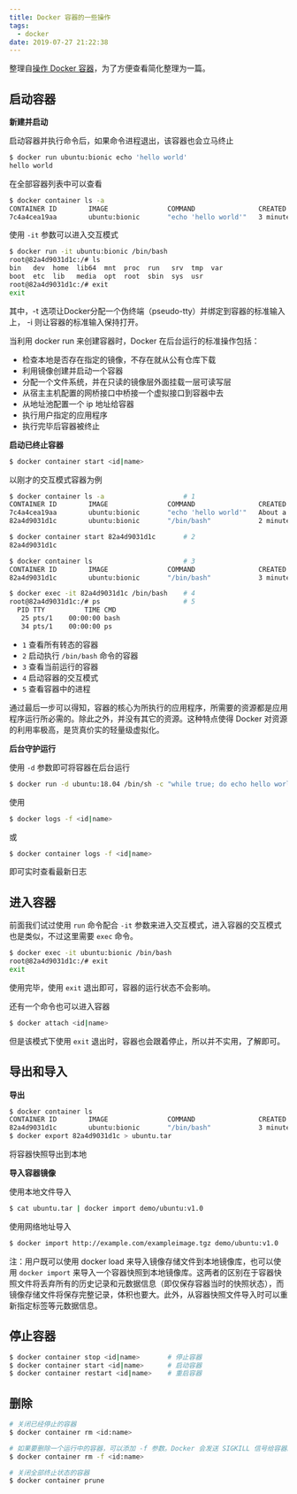 ```yaml
---
title: Docker 容器的一些操作
tags:
  - docker
date: 2019-07-27 21:22:38
---
```



整理自[操作 Docker 容器](https://yeasy.gitbooks.io/docker_practice/container/)，为了方便查看简化整理为一篇。

<!-- more -->
<!-- toc -->

## 启动容器

**新建并启动**

启动容器并执行命令后，如果命令进程退出，该容器也会立马终止

```bash
$ docker run ubuntu:bionic echo 'hello world'
hello world
```

在全部容器列表中可以查看

```bash
$ docker container ls -a
CONTAINER ID        IMAGE               COMMAND                CREATED             STATUS                     PORTS               NAMES
7c4a4cea19aa        ubuntu:bionic       "echo 'hello world'"   3 minutes ago       Exited (0) 7 seconds ago                       elegant_brahmagupta
```

使用 `-it` 参数可以进入交互模式

```bash
$ docker run -it ubuntu:bionic /bin/bash
root@82a4d9031d1c:/# ls
bin   dev  home  lib64  mnt  proc  run   srv  tmp  var
boot  etc  lib   media  opt  root  sbin  sys  usr
root@82a4d9031d1c:/# exit
exit
```

其中，-t 选项让Docker分配一个伪终端（pseudo-tty）并绑定到容器的标准输入上， -i 则让容器的标准输入保持打开。

当利用 docker run 来创建容器时，Docker 在后台运行的标准操作包括：

- 检查本地是否存在指定的镜像，不存在就从公有仓库下载
- 利用镜像创建并启动一个容器
- 分配一个文件系统，并在只读的镜像层外面挂载一层可读写层
- 从宿主主机配置的网桥接口中桥接一个虚拟接口到容器中去
- 从地址池配置一个 ip 地址给容器
- 执行用户指定的应用程序
- 执行完毕后容器被终止

**启动已终止容器**

```bash
$ docker container start <id|name>
```

以刚才的交互模式容器为例

```bash
$ docker container ls -a                    # 1
CONTAINER ID        IMAGE               COMMAND                CREATED              STATUS                          PORTS               NAMES
7c4a4cea19aa        ubuntu:bionic       "echo 'hello world'"   About a minute ago   Exited (0) About a minute ago                       elegant_brahmagupta
82a4d9031d1c        ubuntu:bionic       "/bin/bash"            2 minutes ago        Exited (0) About a minute ago                       tender_jennings

$ docker container start 82a4d9031d1c       # 2
82a4d9031d1c

$ docker container ls                       # 3
CONTAINER ID        IMAGE               COMMAND                CREATED             STATUS                          PORTS               NAMES
82a4d9031d1c        ubuntu:bionic       "/bin/bash"            3 minutes ago       Up 7 seconds                                        tender_jennings

$ docker exec -it 82a4d9031d1c /bin/bash    # 4
root@82a4d9031d1c:/# ps                     # 5
  PID TTY          TIME CMD
   25 pts/1    00:00:00 bash
   34 pts/1    00:00:00 ps
```

* `1` 查看所有转态的容器
* `2` 启动执行 `/bin/bash` 命令的容器
* `3` 查看当前运行的容器
* `4` 启动容器的交互模式
* `5` 查看容器中的进程

通过最后一步可以得知，容器的核心为所执行的应用程序，所需要的资源都是应用程序运行所必需的。除此之外，并没有其它的资源。这种特点使得 Docker 对资源的利用率极高，是货真价实的轻量级虚拟化。

**后台守护运行**

使用 `-d` 参数即可将容器在后台运行

```bash
$ docker run -d ubuntu:18.04 /bin/sh -c "while true; do echo hello world; sleep 1; done"
```

使用

```bash
$ docker logs -f <id|name>
```

或

```bash
$ docker container logs -f <id|name>
```

即可实时查看最新日志

## 进入容器

前面我们试过使用 `run` 命令配合 `-it` 参数来进入交互模式，进入容器的交互模式也是类似，不过这里需要 `exec` 命令。

```bash
$ docker exec -it ubuntu:bionic /bin/bash
root@82a4d9031d1c:/# exit
exit
```

使用完毕，使用 `exit` 退出即可，容器的运行状态不会影响。

还有一个命令也可以进入容器

```bash
$ docker attach <id|name>
```

但是该模式下使用 `exit` 退出时，容器也会跟着停止，所以并不实用，了解即可。

## 导出和导入

**导出**

```bash
$ docker container ls
CONTAINER ID        IMAGE               COMMAND                CREATED             STATUS                          PORTS               NAMES
82a4d9031d1c        ubuntu:bionic       "/bin/bash"            3 minutes ago       Up 7 seconds                                        tender_jennings
$ docker export 82a4d9031d1c > ubuntu.tar
```

将容器快照导出到本地

**导入容器镜像**

使用本地文件导入

```bash
$ cat ubuntu.tar | docker import demo/ubuntu:v1.0
```

使用网络地址导入

```bash
$ docker import http://example.com/exampleimage.tgz demo/ubuntu:v1.0
```

注：用户既可以使用 docker load 来导入镜像存储文件到本地镜像库，也可以使用 `docker import` 来导入一个容器快照到本地镜像库。这两者的区别在于容器快照文件将丢弃所有的历史记录和元数据信息（即仅保存容器当时的快照状态），而镜像存储文件将保存完整记录，体积也要大。此外，从容器快照文件导入时可以重新指定标签等元数据信息。


## 停止容器

```bash
$ docker container stop <id|name>       # 停止容器
$ docker container start <id|name>      # 启动容器
$ docker container restart <id|name>    # 重启容器
```

## 删除

```bash
# 关闭已经停止的容器
$ docker container rm <id:name>
```

```bash
# 如果要删除一个运行中的容器，可以添加 -f 参数。Docker 会发送 SIGKILL 信号给容器。
$ docker container rm -f <id:name>
```

```bash
# 关闭全部终止状态的容器
$ docker container prune
```
